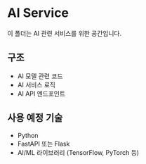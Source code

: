 # AI Service

이 폴더는 AI 관련 서비스를 위한 공간입니다.

## 구조
- AI 모델 관련 코드
- AI 서비스 로직
- AI API 엔드포인트

## 사용 예정 기술
- Python
- FastAPI 또는 Flask
- AI/ML 라이브러리 (TensorFlow, PyTorch 등) 